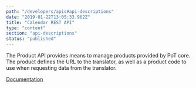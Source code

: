 ```yaml
---
path: "/developers/apis#api-descriptions"
date: "2019-01-22T13:05:33.962Z"
title: "Calendar REST API"
type: "content"
section: "api-descriptions"
status: "published"
---
```

The Product API provides means to manage products provided by PoT core. The product defines the URL to the translator, as well as a product code to use when requesting data from the translator.

[Documentation](https://docs.oftrust.net/#calendar-api)